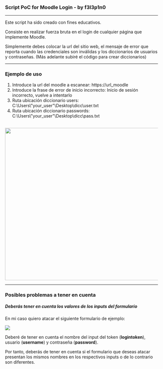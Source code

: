 
<h3>Script PoC for Moodle Login - by f3l3p1n0 </h3>
<hr>
<p>Este script ha sido creado con fines educativos.</p>
<p>Consiste en realizar fuerza bruta en el login de cualquier página que implemente Moodle.</p>
<p>Simplemente debes colocar la url del sitio web, el mensaje de error que reporta cuando las credenciales son inválidas y 
los diccionarios de usuarios y contraseñas. (Más adelante subiré el código para crear diccionarios)</p>
<hr>
<h3>Ejemplo de uso</h3>
<ol>
  <li> Introduce la url del moodle a escanear: https://url_moodle </li>
  <li> Introduce la frase de error de inicio incorrecto: Inicio de sesión incorrecto, vuelve a intentarlo </li>
  <li> Ruta ubicación diccionario users: C:\Users\"your_user"\Desktop\dicc\user.txt </li>
  <li> Ruta ubicación diccionario passwords: C:\Users\"your_user"\Desktop\dicc\pass.txt </li>
</ol>
<br>
<img src="https://i.postimg.cc/JzLsB3WH/Ejemplo.png" width="600" height="500" align="center">
<hr>
<h3>Posibles problemas a tener en cuenta</h3>
<h5>Deberás tener en cuenta los valores de los inputs del formulario</h5>
<p>En mi caso quiero atacar el siguiente formulario de ejemplo:<p>
<img src="https://i.postimg.cc/5NLPyv48/2023-06-05-19-39.png">
<p>Deberé de tener en cuenta el nombre del input del token (<strong>logintoken</strong>), usuario (<strong>username</strong>) y contraseña (<strong>password</strong>).</p>
<p>Por tanto, deberás de tener en cuenta si el formulario que deseas atacar presentan los mismos nombres en los respectivos inputs o de lo contrario son diferentes.</p>

